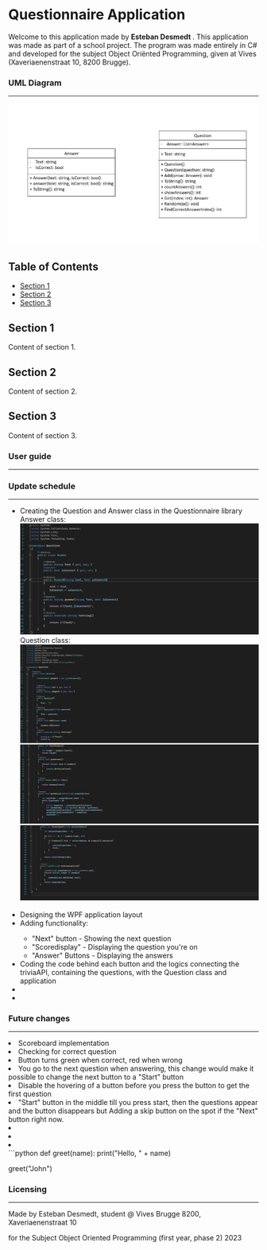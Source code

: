 # Questionnaire Application
Welcome to this application made by <b> Esteban Desmedt </b>. This application was made as part of a school project. The program was made entirely in C# and developed for the subject Object Oriënted Programming, given at Vives (Xaveriaenenstraat 10, 8200 Brugge).
<h3> UML Diagram </h3>
<hr></hr>
<img src="./Images/uml.jpg" alt="UML">


<div class="toc">

## Table of Contents

- [Section 1](#section-1)
- [Section 2](#section-2)
- [Section 3](#section-3)

</div>

<style>
@media screen and (max-width: 600px) {
  .toc {
    display: none;
  }
}
</style>

## Section 1
Content of section 1.

## Section 2
Content of section 2.

## Section 3
Content of section 3.


<h3> User guide </h3>
<hr></hr>

<h3> Update schedule </h3>
<hr></hr>
<ul>
    <li> Creating the Question and Answer class in the Questionnaire library</li>
    Answer class:
    <img src="./Images/AnswerClass.jpg" alt="AnswerClass">
    Question class:
    <img src="./Images/QuestionClass1.jpg" alt="QuestionClass1">
    <img src="./Images/QuestionClass2.jpg" alt="QuestionClass2">
    <img src="./Images/QuestionClass3.jpg" alt="QuestionClass3">
    <br></br>
    <li> Designing the WPF application layout</li>
    <li> Adding functionality:</li>
    <ul>
    <li>"Next" button - Showing the next question</li>
    <li>"Scoredisplay" - Displaying the question you're on</li>
    <li>"Answer" Buttons - Displaying the answers</li>
    </ul>
    <li> Coding the code behind each button and the logics connecting the triviaAPI, containing the questions, with the Question class and application</li>
    <li></li>
    <li></li>
</ul>
<h3> Future changes </h3>
<hr></hr>
    <li>Scoreboard implementation</li>
    <li>Checking for correct question</li>
    <li>Button turns green when correct, red when wrong</li>
    <li>You go to the next question when answering, this change would make it possible to change the next button to a "Start" button</li>
    <li>Disable the hovering of a button before you press the button to get the first question</li>
    <li>"Start" button in the middle till you press start, then the questions appear and the button disappears but Adding a skip button on the spot if the "Next" button right now.</li>
    <li></li>
    <li></li>
    <li></li>
</ul>
```python
def greet(name):
    print("Hello, " + name)

greet("John")
<h3> Licensing </h3>
<hr></hr>
<p>Made by Esteban Desmedt, student @ Vives Brugge 8200, Xaveriaenenstraat 10</p>
<p>for the Subject Object Oriented Programming (first year, phase 2) 2023</p>
